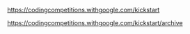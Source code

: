 https://codingcompetitions.withgoogle.com/kickstart

https://codingcompetitions.withgoogle.com/kickstart/archive
